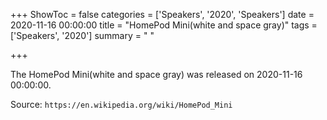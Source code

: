 +++
ShowToc = false
categories = ['Speakers', '2020', 'Speakers']
date = 2020-11-16 00:00:00
title = "HomePod Mini(white and space gray)"
tags = ['Speakers', '2020']
summary = " "

+++

The HomePod Mini(white and space gray) was released on 2020-11-16 00:00:00.

Source: `https://en.wikipedia.org/wiki/HomePod_Mini`
